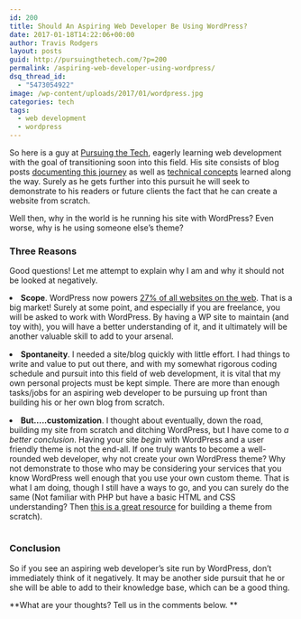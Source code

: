 ```yaml
---
id: 200
title: Should An Aspiring Web Developer Be Using WordPress?
date: 2017-01-18T14:22:06+00:00
author: Travis Rodgers
layout: posts
guid: http://pursuingthetech.com/?p=200
permalink: /aspiring-web-developer-using-wordpress/
dsq_thread_id:
  - "5473054922"
image: /wp-content/uploads/2017/01/wordpress.jpg
categories: tech
tags:
  - web development
  - wordpress
---
```

<span class="wpsdc-drop-cap">S</span>o here is a guy at <a href="http://pursuingthetech.com" target="_blank">Pursuing the Tech</a>, eagerly learning web development with the goal of transitioning soon into this field. His site consists of blog posts <a href="http://pursuingthetech.com/the-journey-begins/" target="_blank">documenting this journey</a> as well as <a href="http://pursuingthetech.com/category/javascript/" target="_blank">technical concepts</a> learned along the way. Surely as he gets further into this pursuit he will seek to demonstrate to his readers or future clients the fact that he can create a website from scratch.

Well then, why in the world is he running his site with WordPress? Even worse, why is he using someone else&#8217;s theme?

### Three Reasons

Good questions! Let me attempt to explain why I am and why it should not be looked at negatively.

<li style="padding-bottom: 15px;">
  <strong>Scope</strong>. WordPress now powers <a href="https://w3techs.com/" target="_blank">27% of all websites on the web</a>. That is a big market! Surely at some point, and especially if you are freelance, you will be asked to work with WordPress. By having a WP site to maintain (and toy with), you will have a better understanding of it, and it ultimately will be another valuable skill to add to your arsenal.
</li>
<li style="padding-bottom: 15px;">
  <strong>Spontaneity</strong>. I needed a site/blog quickly with little effort. I had things to write and value to put out there, and with my somewhat rigorous coding schedule and pursuit into this field of web development, it is vital that my own personal projects must be kept simple. There are more than enough tasks/jobs for an aspiring web developer to be pursuing up front than building his or her own blog from scratch.
</li>
<li style="padding-bottom: 15px;">
  <strong>But&#8230;..customization</strong>. I thought about eventually, down the road, building my site from scratch and ditching WordPress, but I have come to <em>a better conclusion</em>. Having your site <em>begin</em> with WordPress and a user friendly theme is not the end-all. If one truly wants to become a well-rounded web developer, why not create your own WordPress theme? Why not demonstrate to those who may be considering your services that you know WordPress well enough that you use your own custom theme. That is what I am doing, though I still have a ways to go, and you can surely do the same (Not familiar with PHP but have a basic HTML and CSS understanding? Then <a href="https://themeshaper.com/2012/10/22/the-themeshaper-wordpress-theme-tutorial-2nd-edition/" target="_blank">this is a great resource</a> for building a theme from scratch).
</li>

### Conclusion

So if you see an aspiring web developer&#8217;s site run by WordPress, don&#8217;t immediately think of it negatively. It may be another side pursuit that he or she will be able to add to their knowledge base, which can be a good thing.

**What are your thoughts? Tell us in the comments below. **